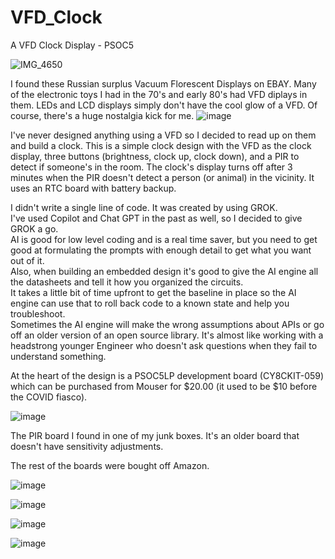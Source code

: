 # VFD_Clock
A VFD Clock Display - PSOC5


![IMG_4650](https://github.com/user-attachments/assets/f3be5c88-f3c3-4beb-ae60-e10e518ec862)

I found these Russian surplus Vacuum Florescent Displays on EBAY.
Many of the electronic toys I had in the 70's and early 80's had VFD diplays in them.
LEDs and LCD displays simply don't have the cool glow of a VFD. Of course, there's a huge nostalgia kick for me.
![image](https://github.com/user-attachments/assets/6d9cd61b-a2c1-439b-bf9f-f02647730ac5)

I've never designed anything using a VFD so I decided to read up on them and build a clock.
This is a simple clock design with the VFD as the clock display, three buttons (brightness, clock up, clock down), and a PIR to detect if someone's in the room.
The clock's display turns off after 3 minutes when the PIR doesn't detect a person (or animal) in the vicinity. It uses an RTC board with battery backup.

I didn't write a single line of code. It was created by using GROK.  
I've used Copilot and Chat GPT in the past as well, so I decided to give GROK a go.  
AI is good for low level coding and is a real time saver, but you need to get good at formulating the prompts with enough detail to get what you want out of it.  
Also, when building an embedded design it's good to give the AI engine all the datasheets and tell it how you organized the circuits.  
It takes a little bit of time upfront to get the baseline in place so the AI engine can use that to roll back code to a known state and help you troubleshoot.  
Sometimes the AI engine will make the wrong assumptions about APIs or go off an older version of an open source library.
It's almost like working with a headstrong younger Engineer who doesn't ask questions when they fail to understand something.

At the heart of the design is a PSOC5LP development board (CY8CKIT-059) which can be purchased from Mouser for $20.00 (it used to be $10 before the COVID fiasco).  
  
![image](https://github.com/user-attachments/assets/936be44b-1d2e-4606-b4c4-67d4dd59f627)
  
The PIR board I found in one of my junk boxes. It's an older board that doesn't have sensitivity adjustments.  
  
The rest of the boards were bought off Amazon.  
  
![image](https://github.com/user-attachments/assets/8e2fd54e-7ff9-4571-bef6-a3b0aac83c6d)
  
![image](https://github.com/user-attachments/assets/c5ca54c2-c733-4d01-82b8-1b1767655074)

![image](https://github.com/user-attachments/assets/8791c792-f16d-48aa-8124-36bbcc9df6f2)

![image](https://github.com/user-attachments/assets/4cb44e61-2048-48fb-931e-8d440f6435eb)

